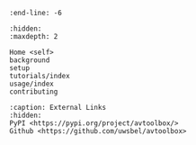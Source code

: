 ```{include} ../README.md
:end-line: -6
```

```{toctree}
:hidden:
:maxdepth: 2

Home <self>
background
setup
tutorials/index
usage/index
contributing
```


```{toctree}
:caption: External Links
:hidden:
PyPI <https://pypi.org/project/avtoolbox/>
Github <https://github.com/uwsbel/avtoolbox>
```

